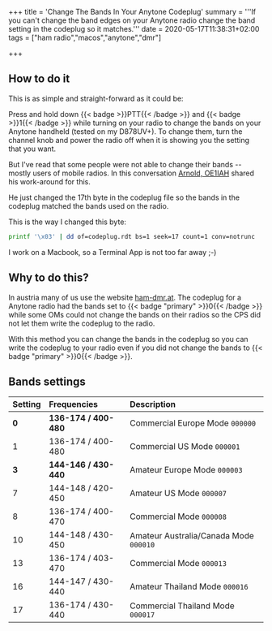+++
title = 'Change The Bands In Your Anytone Codeplug'
summary = '''If you can't change the band edges on your Anytone radio change
	the band setting in the codeplug so it matches.'''
date = 2020-05-17T11:38:31+02:00
tags = ["ham radio","macos","anytone","dmr"]

+++

## How to do it

This is as simple and straight-forward as it could be:

Press and hold down {{< badge >}}PTT{{< /badge >}} and
{{< badge >}}1{{< /badge >}} while turning on your radio to change the bands on
your Anytone handheld (tested on my D878UV+). To change them, turn the channel
knob and power the radio off when it is showing you the setting that you want.

But I've read that some people were not able to change their bands -- mostly 
users of mobile radios. In this conversation [Arnold, OE1IAH][oe1iah] shared
his work-around for this.

[oe1iah]: http://oe1iah.at

He just changed the 17th byte in the codeplug file so the bands in the codeplug
matched the bands used on the radio.

This is the way I changed this byte:

``` bash
printf '\x03' | dd of=codeplug.rdt bs=1 seek=17 count=1 conv=notrunc
```

I work on a Macbook, so a Terminal App is not too far away ;-)

## Why to do this?

In austria many of us use the website [ham-dmr.at](http://ham-dmr.at). The
codeplug for a Anytone radio had the bands set to
{{< badge "primary" >}}0{{< /badge >}} while some OMs could not change the
bands on their radios so the CPS did not let them write the codeplug to the
radio.

With this method you can change the bands in the codeplug so you can write the
codeplug to your radio even if you did not change the bands to
{{< badge "primary" >}}0{{< /badge >}}.

## Bands settings

| Setting | Frequencies           | Description                            |
| :---    | :---                  | :---                                   |
| **0**   | **136-174 / 400-480** | Commercial Europe Mode `000000`        |
| 1       | 136-174 / 400-480     | Commercial US Mode `000001`            |
| **3**   | **144-146 / 430-440** | Amateur Europe Mode `000003`           |
| 7       | 144-148 / 420-450     | Amateur US Mode `000007`               |
| 8       | 136-174 / 400-470     | Commercial Mode `000008`               |
| 10      | 144-148 / 430-450     | Amateur Australia/Canada Mode `000010` |
| 13      | 136-174 / 403-470     | Commercial Mode `000013`               |
| 16      | 144-147 / 430-440     | Amateur Thailand Mode `000016`         |
| 17      | 136-174 / 430-440     | Commercial Thailand Mode  `000017`     |
